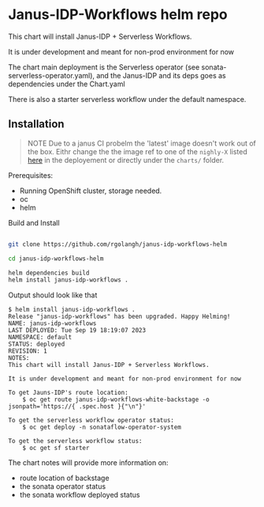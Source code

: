# Janus-IDP-Workflows helm repo

This chart will install Janus-IDP + Serverless Workflows.

It is under development and meant for non-prod environment for now

The chart main deployment is the Serverless operator (see sonata-serverless-operator.yaml), and
the Janus-IDP and its deps goes as dependencies under the Chart.yaml

There is also a starter serverless workflow under the default namespace.

## Installation

> NOTE
> Due to a janus CI probelm the 'latest' image doesn't work out of the box. Eithr change the 
> the image ref to one of the `nighly-X` listed [here](https://quay.io/repository/janus-idp/backstage-showcase?tab=tags) in the deployement or directly under the `charts/` folder.

Prerequisites:
  - Running OpenShift cluster, storage needed.
  - oc
  - helm


Build and Install
```bash

git clone https://github.com/rgolangh/janus-idp-workflows-helm

cd janus-idp-workflows-helm

helm dependencies build
helm install janus-idp-workflows .

```

Output should look like that
```console
$ helm install janus-idp-workflows .
Release "janus-idp-workflows" has been upgraded. Happy Helming!
NAME: janus-idp-workflows
LAST DEPLOYED: Tue Sep 19 18:19:07 2023
NAMESPACE: default
STATUS: deployed
REVISION: 1
NOTES:
This chart will install Janus-IDP + Serverless Workflows.

It is under development and meant for non-prod environment for now

To get Jauns-IDP's route location:
    $ oc get route janus-idp-workflows-white-backstage -o jsonpath='https://{ .spec.host }{"\n"}'

To get the serverless workflow operator status:
    $ oc get deploy -n sonataflow-operator-system 

To get the serverless workflow status:
    $ oc get sf starter 

```

The chart notes will provide more information on:
  - route location of backstage
  - the sonata operator status
  - the sonata workflow deployed status
